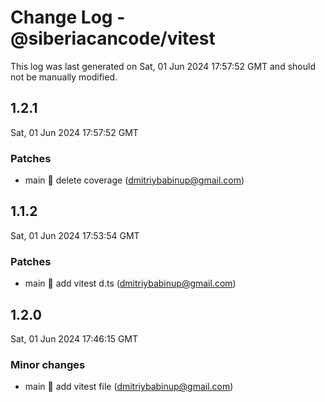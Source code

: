 # Change Log - @siberiacancode/vitest

This log was last generated on Sat, 01 Jun 2024 17:57:52 GMT and should not be manually modified.

<!-- Start content -->

## 1.2.1

Sat, 01 Jun 2024 17:57:52 GMT

### Patches

- main 🧊 delete coverage (dmitriybabinup@gmail.com)

## 1.1.2

Sat, 01 Jun 2024 17:53:54 GMT

### Patches

- main 🧊 add vitest d.ts (dmitriybabinup@gmail.com)

## 1.2.0

Sat, 01 Jun 2024 17:46:15 GMT

### Minor changes

- main 🧊 add vitest file (dmitriybabinup@gmail.com)
